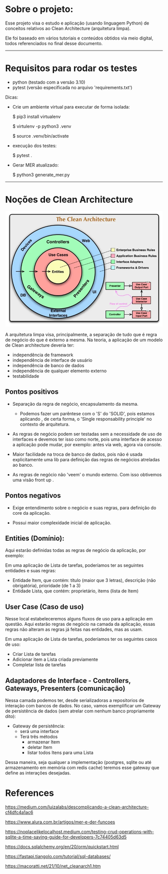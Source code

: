 # Sobre o projeto:

Esse projeto visa o estudo e aplicação (usando linguagem Python) de conceitos relativos ao
Clean Architecture (arquitetura limpa).

Ele foi baseado em vários tutoriais e conteúdos obtidos via meio digital, todos referenciados no final desse documento.

<hr>

# Requisitos para rodar os testes

- python (testado com a versão 3.10)
- pytest (versão especificada no arquivo 'requirements.txt')

Dicas:

- Crie um ambiente virtual para executar de forma isolada:
  
    $ pip3 install virtualenv

    $ virtulenv -p python3 .venv

    $ source .venv/bin/activate

- execução dos testes:
    
    $ pytest .

- Gerar MER atualizado:

    $ python3 generate_mer.py

<hr>

# Noções de Clean Architecture


![](./assets/images/clean_architecture.webp)


A arquitetura limpa visa, principalmente, a separação de tudo que é regra de negócio do que é externo a mesma.
Na teoria, a aplicação de um modelo de Clean architecture deveria ter:

- independência de framework
- independência de interface de usuário
- independência de banco de dados
- independência de qualquer elemento externo
- testabilidade

## Pontos positivos

- Separação da regra de negócio, encapsulamento da mesma.
  - Podemos fazer um parêntese com o 'S' do 'SOLID', pois estamos aplicando , de certa forma, o 'Single responsability principle' no contexto de arquitetura.

- As regras de negócio podem ser testadas sem a necessidade de uso de interfaces e devemos ter isso como norte, pois uma interface de acesso a aplicação pode mudar, por exemplo: antes via web, agora via console.

- Maior facilidade na troca de banco de dados, pois não é usada explicitamente uma lib para definição das regras de negócios atreladas ao banco.

- As regras de negócio não 'veem' o mundo externo. Com isso obtivemos uma visão front up .

## Pontos negativos

- Exige entendimento sobre o negócio e suas regras, para definição do core da aplicação.

- Possui maior complexidade inicial de aplicação.

## Entities (Domínio): 

Aqui estarão definidas todas as regras de negócio da aplicação, por exemplo:

Em uma aplicação de Lista de tarefas, poderíamos ter as seguintes entidades e suas regras:

- Entidade Item, que contém: título (maior que 3 letras), descrição (não obrigatória), prioridade (de 1 a 3)
- Entidade Lista, que contém: proprietário, items (lista de Item)

## User Case (Caso de uso)

Nesse local estabeleceremos alguns fluxos de uso para a aplicação em questão.
Aqui estarão regras de negócio na camada da aplicação, essas regras não alteram as regras já feitas nas entidades, mas as usam.

Em uma aplicação de Lista de tarefas, poderíamos ter os seguintes casos de uso:

- Criar Lista de tarefas
- Adicionar item a Lista criada previamente
- Completar lista de tarefas

##  Adaptadores de Interface - Controllers, Gateways, Presenters (comunicação)

Nessa camada podemos ter, desde serializadoras a repositorios de interação com bancos de dados.
No caso, vamos exemplificar um Gateway de persistência de dados (sem atrelar com nenhum banco propriamente dito):

- Gateway de persistência:
  - será uma interface
  - Terá três métodos
      - armazenar Item
      - deletar Item
      - listar todos Itens para uma Lista
   
Dessa maneira, seja qualquer a implementação (postgres, sqlite ou até armazenamento em memória com redis cache)
teremos esse gateway que define as interações desejadas.


# References

https://medium.com/luizalabs/descomplicando-a-clean-architecture-cf4dfc4a1ac6

https://www.alura.com.br/artigos/mer-e-der-funcoes

https://noplacelikelocalhost.medium.com/testing-crud-operations-with-sqlite-a-time-saving-guide-for-developers-7c74405d63d5

https://docs.sqlalchemy.org/en/20/orm/quickstart.html

https://fastapi.tiangolo.com/tutorial/sql-databases/

https://macoratti.net/21/10/net_cleanarch1.htm
